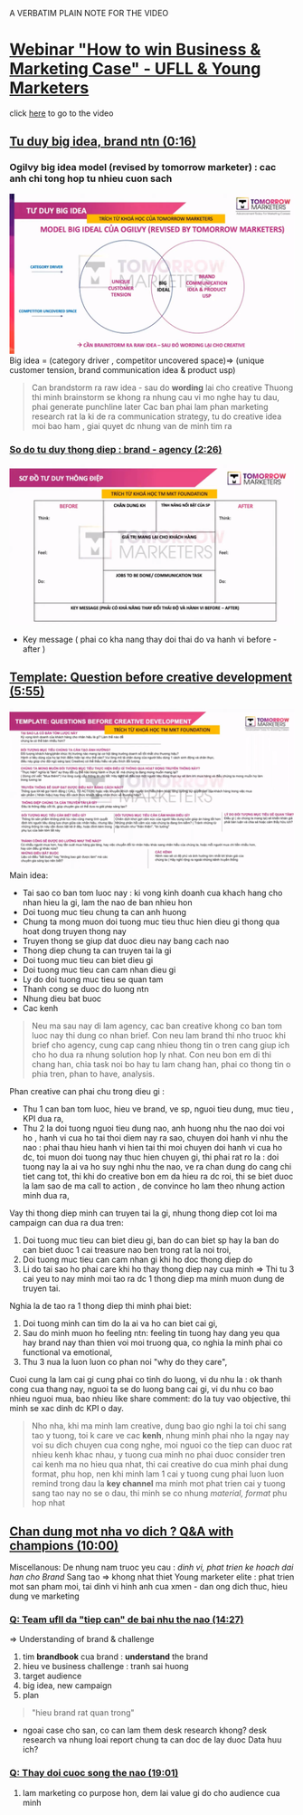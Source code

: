 A VERBATIM PLAIN NOTE FOR THE VIDEO
# [Webinar "How to win Business & Marketing Case" - UFLL & Young Marketers](https://www.youtube.com/watch?v=og7rok8Tja4&fbclid=IwAR1oRqKHIDPSkWMh5nmY6H3qYZcP3bKyJsqOWF5XNLjOtMklZiXwJpbD3NQ)
click [here](https://www.youtube.com/watch?v=og7rok8Tja4&fbclid=IwAR1oRqKHIDPSkWMh5nmY6H3qYZcP3bKyJsqOWF5XNLjOtMklZiXwJpbD3NQ) to go to the video

## [Tu duy big idea, brand ntn (0:16)](https://youtu.be/og7rok8Tja4?t=16)
### Ogilvy big idea model (revised by tomorrow marketer) : cac anh chi tong hop tu nhieu cuon sach
![](resources/ogilvybigideamodel.png)
Big idea = (category driver , competitor uncovered space)=> (unique customer tension, brand communication idea & product usp)
> Can brandstorm ra raw idea - sau do __wording__ lai cho creative
> Thuong thi minh brainstorm se khong ra nhung cau vi mo nghe hay tu dau, phai generate punchline later
> Cac ban phai lam phan marketing research rat la ki de ra communication strategy, tu do creative idea moi bao ham , giai quyet dc nhung van de minh tim ra
### [So do tu duy thong diep : brand - agency (2:26)](https://youtu.be/og7rok8Tja4?t=146)
![](resources/messagemindmap.png)
- Key message ( phai co kha nang thay doi thai do  va hanh vi before - after ) 

## [Template: Question before creative development (5:55)](https://youtu.be/og7rok8Tja4?t=355)
![](resources/template.png)
Main idea:
- Tai sao co ban tom luoc nay : ki vong kinh doanh cua khach hang cho nhan hieu la gi, lam the nao de ban nhieu hon
- Doi tuong muc tieu chung ta can anh huong
- Chung ta mong muon doi tuong muc tieu thuc hien dieu gi thong qua hoat dong truyen thong nay
- Truyen thong se giup dat duoc dieu nay bang cach nao
- Thong diep chung ta can truyen tai la gi
- Doi tuong muc tieu can biet dieu gi
- Doi tuong muc tieu can cam nhan dieu gi
- Ly do doi tuong muc tieu se quan tam
- Thanh cong se duoc do luong ntn
- Nhung dieu bat buoc
- Cac kenh
 > Neu ma sau nay di lam agency, cac ban creative khong co ban tom luoc nay thi dung co nhan brief. 
   Con neu lam brand thi nho truoc khi brief cho agency, cung cap cang nhieu thong tin o tren cang giup ich cho ho dua ra nhung solution hop ly nhat.
   Con neu bon em di thi chang han, chia task noi bo hay tu lam chang han, phai co thong tin o phia tren, phan to have, analysis.
   
Phan creative can phai chu trong dieu gi : 
- Thu 1 can ban tom luoc, hieu ve brand, ve sp, nguoi tieu dung, muc tieu , KPI dua ra, 
- Thu 2 la doi tuong nguoi tieu dung nao, anh huong nhu the nao doi voi ho , hanh vi cua ho tai thoi diem nay ra sao, chuyen doi hanh vi nhu the nao : phai thau hieu hanh vi hien tai thi moi chuyen doi hanh vi cua ho dc, toi muon doi tuong nay thuc hien chuyen gi, thi phai rat ro la : doi tuong nay la ai va ho suy nghi nhu the nao, ve ra chan dung do cang chi tiet cang tot, thi khi do creative bon em da hieu ra dc roi, thi se biet duoc la lam sao de ma call to action , de convince ho lam theo nhung action minh dua ra, 

Vay thi thong diep minh can truyen tai la gi, nhung thong diep cot loi ma campaign can dua ra dua tren: 
1. Doi tuong muc tieu can biet dieu gi, ban do can biet sp hay la ban do can biet duoc 1 cai treasure nao ben trong rat la noi troi, 
2. Doi tuong muc tieu can cam nhan gi khi ho doc thong diep do
3. Li do tai sao ho phai care khi ho thay thong diep nay cua minh 
=> Thi tu 3 cai yeu to nay minh moi tao ra dc 1 thong diep ma minh muon dung de truyen tai.

Nghia la de tao ra 1 thong diep thi minh phai biet: 
1. Doi tuong minh can tim do la ai va ho can biet cai gi, 
2. Sau do minh muon ho feeling ntn: feeling tin tuong hay dang yeu qua hay brand nay than thien voi moi truong qua, co nghia la minh phai co functional va emotional, 
3. Thu 3 nua la luon luon co phan noi "why do they care", 

Cuoi cung la lam cai gi cung phai co tinh do luong, vi du nhu la : ok thanh cong cua thang nay, nguoi ta se do luong bang cai gi, vi du nhu co bao nhieu nguoi mua, bao nhieu like share comment: do la tuy vao objective, thi minh se xac dinh dc KPI o day. 

> Nho nha, khi ma minh lam creative, dung bao gio nghi la toi chi sang tao y tuong, toi k care ve cac __kenh__, nhung minh phai nho la ngay nay voi su dich chuyen cua cong nghe, moi nguoi co the tiep can duoc rat nhieu kenh khac nhau, y tuong cua minh no phai duoc consider tren cai kenh ma no hieu qua nhat, thi cai creative do cua minh phai dung format, phu hop, nen khi minh lam 1 cai y tuong cung phai luon luon remind trong dau la __key channel__ ma minh mot phat trien cai y tuong sang tao nay no se o dau, thi minh se co nhung _material, format_ phu hop nhat 

## [Chan dung mot nha vo dich ? Q&A with champions (10:00)](https://youtu.be/og7rok8Tja4?t=600)
Miscellanous:
De nhung nam truoc yeu cau : _dinh vi, phat trien ke hoach dai han cho Brand_
Sang tao => khong nhat thiet
Young marketer elite :  phat trien mot san pham moi, tai dinh vi hinh anh cua xmen - dan ong dich thuc, hieu dung ve marketing
### [Q: Team ufll da "tiep can" de bai nhu the nao (14:27)](https://youtu.be/og7rok8Tja4?t=851)
=> Understanding of brand & challenge
1. tim __brandbook__  cua brand :  __understand__ the brand 
2. hieu ve business challenge : tranh sai huong
3. target audience
4. big idea, new campaign
5. plan
> "hieu brand rat quan trong"
- ngoai case cho san, co can lam them desk research khong? desk research va nhung loai report chung ta can doc de lay duoc Data huu ich?

### [Q: Thay doi cuoc song the nao (19:01)](https://youtu.be/og7rok8Tja4?t=1141)
1. lam marketing co purpose hon, dem lai value gi do cho audience cua minh

